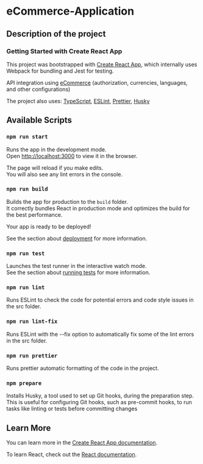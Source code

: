 # eCommerce-Application

## Description of the project

### Getting Started with Create React App

This project was bootstrapped with [Create React App](https://github.com/facebook/create-react-app), which internally uses Webpack for bundling and Jest for testing.

API integration using [eCommerce](https://docs.commercetools.com/docs/) (authorization, currencies, languages, and other configurations)

The project also uses: [TypeScript](https://www.typescriptlang.org/docs/), [ESLint](https://eslint.org/), [Prettier](https://prettier.io/), [Husky](https://typicode.github.io/husky/getting-started.html)

## Available Scripts

### `npm run start`

Runs the app in the development mode.\
Open [http://localhost:3000](http://localhost:3000) to view it in the browser.

The page will reload if you make edits.\
You will also see any lint errors in the console.

### `npm run build`

Builds the app for production to the `build` folder.\
It correctly bundles React in production mode and optimizes the build for the best performance.

Your app is ready to be deployed!

See the section about [deployment](https://facebook.github.io/create-react-app/docs/deployment) for more information.

### `npm run test`

Launches the test runner in the interactive watch mode.\
See the section about [running tests](https://facebook.github.io/create-react-app/docs/running-tests) for more information.

### `npm run lint`

Runs ESLint to check the code for potential errors and code style issues in the src folder.

### `npm run lint-fix`

Runs ESLint with the --fix option to automatically fix some of the lint errors in the src folder.

### `npm run prettier`

Runs prettier automatic formatting of the code in the project.

### `npm prepare`

Installs Husky, a tool used to set up Git hooks, during the preparation step. This is useful for configuring Git hooks, such as pre-commit hooks, to run tasks like linting or tests before committing changes

## Learn More

You can learn more in the [Create React App documentation](https://facebook.github.io/create-react-app/docs/getting-started).

To learn React, check out the [React documentation](https://reactjs.org/).
